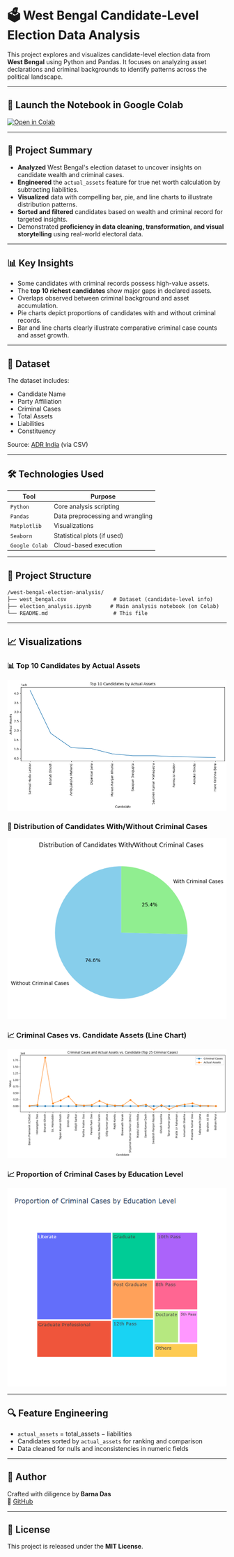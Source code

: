 
# 🗳️ West Bengal Candidate-Level Election Data Analysis

This project explores and visualizes candidate-level election data from **West Bengal** using Python and Pandas. It focuses on analyzing asset declarations and criminal backgrounds to identify patterns across the political landscape.

---

## 🚀 Launch the Notebook in Google Colab

[![Open in Colab](https://colab.research.google.com/assets/colab-badge.svg)](https://colab.research.google.com/drive/1Tepm-Oj6OsMS6nXGTNNJLBntc9ij9M_L?usp=sharing)

---

## 🧠 Project Summary

- **Analyzed** West Bengal's election dataset to uncover insights on candidate wealth and criminal cases.
- **Engineered** the `actual_assets` feature for true net worth calculation by subtracting liabilities.
- **Visualized** data with compelling bar, pie, and line charts to illustrate distribution patterns.
- **Sorted and filtered** candidates based on wealth and criminal record for targeted insights.
- Demonstrated **proficiency in data cleaning, transformation, and visual storytelling** using real-world electoral data.

---

## 📊 Key Insights

- Some candidates with criminal records possess high-value assets.
- The **top 10 richest candidates** show major gaps in declared assets.
- Overlaps observed between criminal background and asset accumulation.
- Pie charts depict proportions of candidates with and without criminal records.
- Bar and line charts clearly illustrate comparative criminal case counts and asset growth.

---

## 📁 Dataset

The dataset includes:
- Candidate Name
- Party Affiliation
- Criminal Cases
- Total Assets
- Liabilities
- Constituency

Source: [ADR India](https://adrindia.org/) (via CSV)

---

## 🛠️ Technologies Used

| Tool        | Purpose                          |
|-------------|----------------------------------|
| `Python`    | Core analysis scripting          |
| `Pandas`    | Data preprocessing and wrangling |
| `Matplotlib`| Visualizations                   |
| `Seaborn`   | Statistical plots (if used)      |
| `Google Colab` | Cloud-based execution         |

---

## 📂 Project Structure

```
/west-bengal-election-analysis/
├── west_bengal.csv               # Dataset (candidate-level info)
├── election_analysis.ipynb      # Main analysis notebook (on Colab)
└── README.md                     # This file
```

---

## 📈 Visualizations

### 📊 Top 10 Candidates by Actual Assets
![Top 10 Assets](assets/top_10_assets_bar.png)

### 🥧 Distribution of Candidates With/Without Criminal Cases
![Criminal Pie Chart](assets/criminal_distribution_pie.png)

### 📈 Criminal Cases vs. Candidate Assets (Line Chart)
![Line Chart](assets/criminal_vs_assets_line.png)

### 📈 Proportion of Criminal Cases by Education Level
![Tree Map](assets/avgcrimebyedu.png)


---

## 🔍 Feature Engineering

- `actual_assets` = total_assets − liabilities
- Candidates sorted by `actual_assets` for ranking and comparison
- Data cleaned for nulls and inconsistencies in numeric fields

---

## 👤 Author

Crafted with diligence by **Barna Das**  
🔗 [GitHub](https://github.com/barna-d)

---

## 📝 License

This project is released under the **MIT License**.
